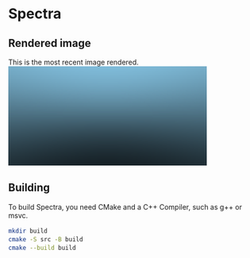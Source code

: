 # Spectra

## Rendered image
This is the most recent image rendered.
![Image rendered with Spectra](out.png)

## Building
To build Spectra, you need CMake and a C++ Compiler, such as g++ or msvc.
```bash
mkdir build
cmake -S src -B build
cmake --build build
```
